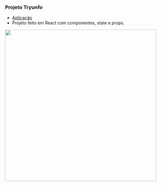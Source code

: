 ### Projeto Tryunfo


- [Aplicação](https://trynfo.vercel.app/)              
- Projeto feito em React com componentes, state e props.            

<div>
<img width="500" src="app.gig"/>
</div>